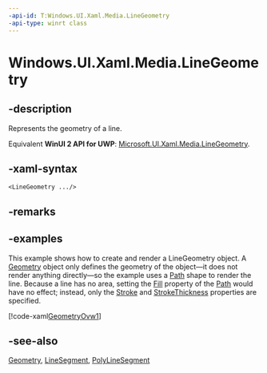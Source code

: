 ```yaml
---
-api-id: T:Windows.UI.Xaml.Media.LineGeometry
-api-type: winrt class
---
```


<!-- Class syntax.
public class LineGeometry : Windows.UI.Xaml.Media.Geometry, Windows.UI.Xaml.Media.ILineGeometry
-->

# Windows.UI.Xaml.Media.LineGeometry

## -description
Represents the geometry of a line.

Equivalent **WinUI 2 API for UWP**: [Microsoft.UI.Xaml.Media.LineGeometry](/windows/winui/api/microsoft.ui.xaml.media.linegeometry).

## -xaml-syntax
```xaml
<LineGeometry .../>
```


## -remarks

## -examples
This example shows how to create and render a LineGeometry object. A [Geometry](geometry.md) object only defines the geometry of the object—it does not render anything directly—so the example uses a [Path](../windows.ui.xaml.shapes/path.md) shape to render the line. Because a line has no area, setting the [Fill](../windows.ui.xaml.shapes/shape_fill.md) property of the [Path](../windows.ui.xaml.shapes/path.md) would have no effect; instead, only the [Stroke](../windows.ui.xaml.shapes/shape_stroke.md) and [StrokeThickness](../windows.ui.xaml.shapes/shape_strokethickness.md) properties are specified.



[!code-xaml[GeometryOvw1](../windows.ui.xaml/code/geometries_snip/csharp/GeometryOvw1.xaml#SnippetGeometryOvw1)]

## -see-also
[Geometry](geometry.md), [LineSegment](linesegment.md), [PolyLineSegment](polylinesegment.md)
